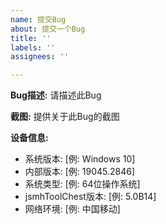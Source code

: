 ```yaml
---
name: 提交Bug
about: 提交一个Bug
title: ''
labels: ''
assignees: ''

---
```


**Bug描述:**
请描述此Bug

**截图:**
提供关于此Bug的截图

**设备信息:**
 - 系统版本: [例: Windows 10]
 - 内部版本: [例: 19045.2846]
 - 系统类型: [例: 64位操作系统]
 - jsmhToolChest版本: [例: 5.0B14]
 - 网络环境: [例: 中国移动]
